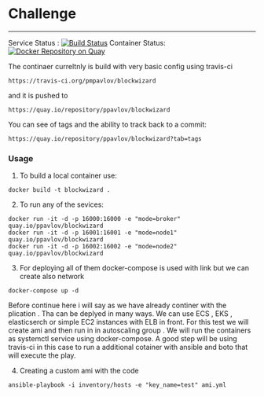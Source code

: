 # Challenge
---------
Service Status : [![Build Status](https://travis-ci.org/pmpavlov/blockwizard.svg?branch=master)](https://travis-ci.org/pmpavlov/blockwizard)
Container Status: [![Docker Repository on Quay](https://quay.io/repository/ppavlov/blockwizard/status "Docker Repository on Quay")](https://quay.io/repository/ppavlov/blockwizard)

The continaer curreltnly is build with very basic config using travis-ci

```
https://travis-ci.org/pmpavlov/blockwizard
```
and it is pushed to 
```
https://quay.io/repository/ppavlov/blockwizard
```
You can see of tags and the ability to track back to a commit:
```
https://quay.io/repository/ppavlov/blockwizard?tab=tags
```


### Usage

1. To build a local container use:
```
docker build -t blockwizard .
```

2. To run any of the sevices:
```
docker run -it -d -p 16000:16000 -e "mode=broker" quay.io/ppavlov/blockwizard 
docker run -it -d -p 16001:16001 -e "mode=node1" quay.io/ppavlov/blockwizard
docker run -it -d -p 16002:16002 -e "mode=node2" quay.io/ppavlov/blockwizard
```
3. For deploying all of them docker-compose is used with link but we can create also network
```
docker-compose up -d
```

Before continue here i will say as we have already continer with the plication . 
Tha can be deplyed in many ways. We can use ECS , EKS , elasticserch or simple EC2 instances with ELB in front. 
For this test we will create ami and then run in in autoscaling group . We will run the containers as systemctl 
service using docker-compose. A good step will be using travis-ci in this case to run a additional cotainer with 
ansible and boto that will execute the play. 

4. Creating a custom ami with the code 
 
```
ansible-playbook -i inventory/hosts -e "key_name=test" ami.yml
```
